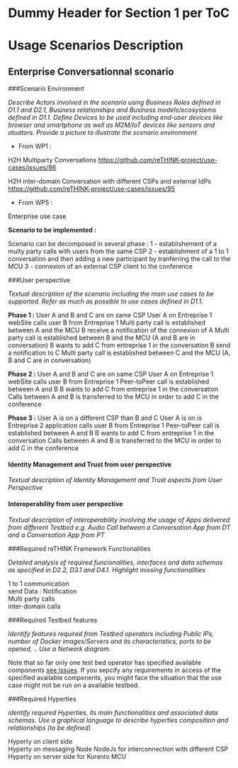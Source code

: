 Dummy Header for Section 1 per ToC
==================================

Usage Scenarios Description
===========================

Enterprise Conversationnal sconario
----------------------------------

###Scenario Environment


*Describe Actors involved in the scenario using Business Roles defined in D1.1 and D2.1, Business relationships and Business models/ecosystems defined in D1.1. Define Devices to be used including end-user devices like browser and smartphone as well as M2M/IoT devices like sensors and atuators. Provide a picture to illustrate the scenario environment*



-	From WP1 :

H2H Multiparty Conversations https://github.com/reTHINK-project/use-cases/issues/86

H2H inter-domain Conversation with different CSPs and external IdPs https://github.com/reTHINK-project/use-cases/issues/95

-	From WP5 :

Enterprise use case

**Scenario to be implemented :**


Scenario can be decomposed in several phase :
1 - establishement of a multy party calls with users from the same CSP
2 - establishment of a 1 to 1 conversation and then adding a new participant by tranferring the call to the MCU
3 - connexion of an external CSP client to the conference




###User perspective


*Textual description of the scenario including the main use cases to be supported. Refer as much as possible to use cases defined in D1.1.*

<b>Phase 1 :</b>
User A and B and C are on same CSP 
User A on Entreprise 1 webSite calls user B from Entreprise 1
Multi party call is established between A and the MCU
B receive a notification of the connexion of A
Multi party call is established between B and the MCU (A and B are in conversation)
B wants to add C from entreprise 1 in the conversation
B send a notification to C
Multi party call is established between C and the MCU (A, B and C are in conversation)

<b>Phase 2 :</b>
User A and B and C are on same CSP 
User A on Entreprise 1 webSite calls user B from Entreprise 1
Peer-toPeer call is established between A and B
B wants to add C from entreprise 1 in the conversation
Calls between A and B is transferred to the MCU in order to add C in the conference

<b>Phase 3 :</b>
User A is on a different CSP than B and C
User A is on is Entreprise 2 application calls user B from Entreprise 1
Peer-toPeer call is established between A and B
B wants to add C from entreprise 1 in the conversation
Calls between A and B is transferred to the MCU in order to add C in the conference




#### Identity Management and Trust from user perspective

*Textual description of Identity Management and Trust aspects from User Perspective*

#### Interoperability from user perspective

*Textual description of interoperability involving the usage of Apps delivered from different Testbed e.g. Audio Call between a Conversation App from DT and a Conversation App from PT*


###Required reTHINK Framework Functionalities

*Detailed analysis of required funcionalities, interfaces and data schemas as specified in D2.2, D3.1 and D4.1. Highlight missing functionalities*

1 to 1 communication</br>
send Data : Notification</br>
Multi party calls</br>
inter-domain calls 

###Required Testbed features


*Identify features required from Testbed operators including Public IPs, number of Docker images/Servers and its characteristics, ports to be opened, .. Use a Network diagram.*

Note that so far only one test bed operator has specified available components [see issues](https://github.com/reTHINK-project/testbeds/issues?utf8=✓&q=is%3Aissue+Constraints+of+Test+Bed+Operators+).  If you sepcify any requirements in access of the specified available components, you might face the situation that the use case might not be run on a available testbed.

###Required Hyperties


*identify required Hyperties, its main functionalities and associated data schemas. Use a graphical language to describe hyperties composition and relationships (to be defined)*


Hyperty on client side</br>
Hyperty on messaging Node NodeJs for interconnection with different CSP</br>
Hyperty on server side for Kurento MCU
